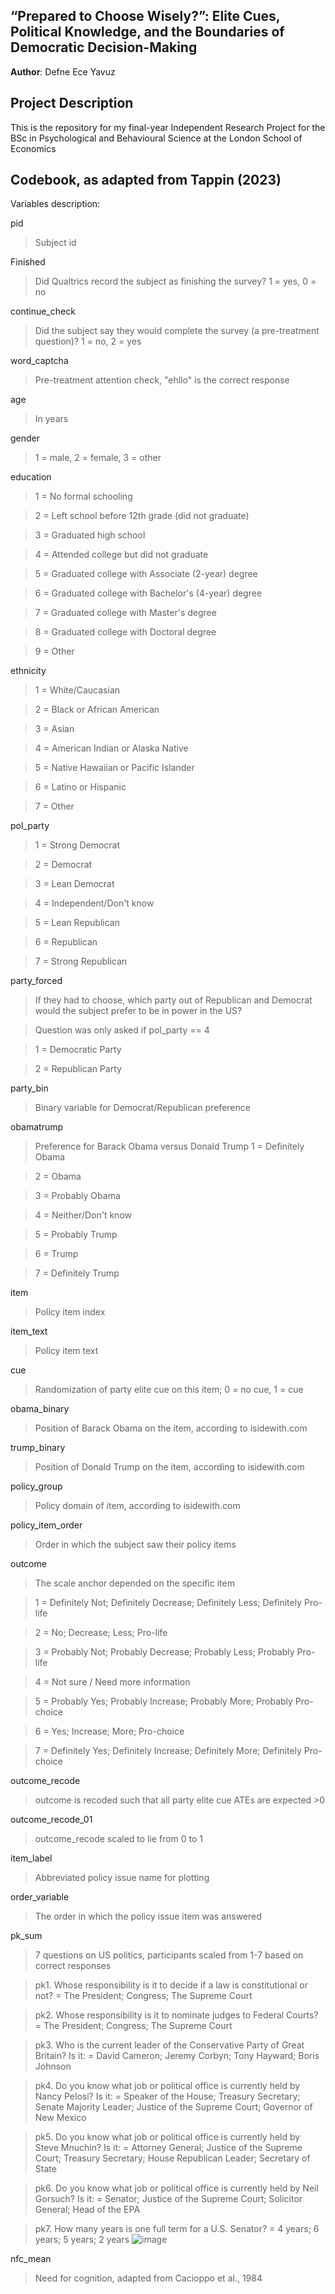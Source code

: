 ## “Prepared to Choose Wisely?”: Elite Cues, Political Knowledge, and the Boundaries of Democratic Decision-Making

**Author**: Defne Ece Yavuz

## Project Description
This is the repository for my final-year Independent Research Project for the BSc in Psychological and Behavioural Science at the London School of Economics

## Codebook, as adapted from Tappin (2023)
Variables description:

pid
> Subject id

Finished
> Did Qualtrics record the subject as finishing the survey? 1 = yes, 0 = no

continue_check
> Did the subject say they would complete the survey (a pre-treatment question)? 1 = no, 2 = yes

word_captcha
> Pre-treatment attention check, "ehllo" is the correct response

age
> In years

gender
> 1 = male, 2 = female, 3 = other

education
> 1 = No formal schooling

> 2 = Left school before 12th grade (did not graduate)

> 3 = Graduated high school

> 4 = Attended college but did not graduate

> 5 = Graduated college with Associate (2-year) degree

> 6 = Graduated college with Bachelor's (4-year) degree

> 7 = Graduated college with Master's degree

> 8 = Graduated college with Doctoral degree

> 9 = Other

ethnicity
> 1 = White/Caucasian

> 2 = Black or African American

> 3 = Asian

> 4 = American Indian or Alaska Native

> 5 = Native Hawaiian or Pacific Islander

> 6 = Latino or Hispanic

> 7 = Other

pol_party
> 1 = Strong Democrat

> 2 = Democrat

> 3 = Lean Democrat

> 4 = Independent/Don't know

> 5 = Lean Republican

> 6 = Republican

> 7 = Strong Republican

party_forced
> If they had to choose, which party out of Republican and Democrat would the subject prefer to be in power in the US?

> Question was only asked if pol_party == 4

> 1 = Democratic Party

> 2 = Republican Party

party_bin
> Binary variable for Democrat/Republican preference

obamatrump
> Preference for Barack Obama versus Donald Trump
> 1 = Definitely Obama

> 2 = Obama

> 3 = Probably Obama

> 4 = Neither/Don't know

> 5 = Probably Trump

> 6 = Trump

> 7 = Definitely Trump

item
> Policy item index

item_text
> Policy item text

cue
> Randomization of party elite cue on this item; 0 = no cue, 1 = cue

obama_binary
> Position of Barack Obama on the item, according to isidewith.com

trump_binary
> Position of Donald Trump on the item, according to isidewith.com

policy_group
> Policy domain of item, according to isidewith.com

policy_item_order
> Order in which the subject saw their policy items

outcome 
> The scale anchor depended on the specific item

> 1 = Definitely Not; Definitely Decrease; Definitely Less; Definitely Pro-life

> 2 = No; Decrease; Less; Pro-life

> 3 = Probably Not; Probably Decrease; Probably Less; Probably Pro-life

> 4 = Not sure / Need more information

> 5 = Probably Yes; Probably Increase; Probably More; Probably Pro-choice

> 6 = Yes; Increase; More; Pro-choice

> 7 = Definitely Yes; Definitely Increase; Definitely More; Definitely Pro-choice

outcome_recode
> outcome is recoded such that all party elite cue ATEs are expected >0

outcome_recode_01
> outcome_recode scaled to lie from 0 to 1

item_label
> Abbreviated policy issue name for plotting

order_variable
> The order in which the policy issue item was answered

pk_sum
> 7 questions on US politics, participants scaled from 1-7 based on correct responses

> pk1. Whose responsibility is it to decide if a law is constitutional or not? = The President; Congress; The Supreme Court

> pk2. Whose responsibility is it to nominate judges to Federal Courts? = The President; Congress; The Supreme Court

> pk3. Who is the current leader of the Conservative Party of Great Britain? Is it: = David Cameron; Jeremy Corbyn; Tony Hayward; Boris Johnson

> pk4. Do you know what job or political office is currently held by Nancy Pelosi? Is it: = Speaker of the House; Treasury Secretary; Senate Majority Leader; Justice of the Supreme Court; Governor of New Mexico

> pk5. Do you know what job or political office is currently held by Steve Mnuchin? Is it: = Attorney General; Justice of the Supreme Court; Treasury Secretary; House Republican Leader; Secretary of State

> pk6. Do you know what job or political office is currently held by Neil Gorsuch? Is it: = Senator; Justice of the Supreme Court; Solicitor General; Head of the EPA

> pk7. How many years is one full term for a U.S. Senator? = 4 years; 6 years; 5 years; 2 years
![image](https://github.com/user-attachments/assets/6511d21b-0206-40c7-81b2-da83e70bb717)

nfc_mean
> Need for cognition, adapted from Cacioppo et al., 1984
